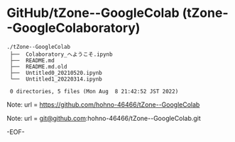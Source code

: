 # GitHub/tZone--GoogleColab (tZone--GoogleColaboratory)

    ./tZone--GoogleColab
     ├──  Colaboratory_へようこそ.ipynb
     ├──  README.md
     ├──  README.md.old
     ├──  Untitled0_20210520.ipynb
     └──  Untitled1_20220314.ipynb
     
     0 directories, 5 files (Mon Aug  8 21:42:52 JST 2022)


Note: url = https://github.com/hohno-46466/tZone--GoogleColab

Note: url = git@github.com:hohno-46466/tZone--GoogleColab.git

-EOF-
